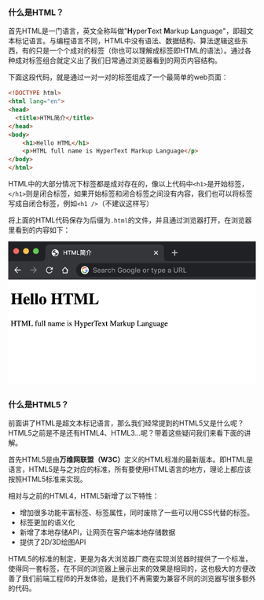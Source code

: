 ### 什么是HTML？
首先HTML是一门语言，英文全称叫做"<b>H</b>yper<b>T</b>ext <b>M</b>arkup <b>L</b>anguage"，即超文本标记语言。与编程语言不同，HTML中没有语法、数据结构、算法逻辑这些东西，有的只是一个个成对的标签（你也可以理解成标签即HTML的语法）。通过各种成对标签组合就定义出了我们日常通过浏览器看到的网页内容结构。

下面这段代码，就是通过一对一对的标签组成了一个最简单的web页面：
```html
<!DOCTYPE html>
<html lang="en">
<head>
  <title>HTML简介</title>
</head>
<body>
    <h1>Hello HTML</h1>
    <p>HTML full name is HyperText Markup Language</p>
</body>
</html>
```
HTML中的大部分情况下标签都是成对存在的，像以上代码中```<h1>```是开始标签，```</h1>```则是闭合标签，如果开始标签和闭合标签之间没有内容，我们也可以将标签写成自闭合标签，例如```<h1 />```（不建议这样写）

将上面的HTML代码保存为后缀为```.html```的文件，并且通过浏览器打开，在浏览器里看到的内容如下：

![最简单的web页面](https://raw.githubusercontent.com/ctrl-coder/images-hosting/main/img/202109172341162.png)

### 什么是HTML5？
前面讲了HTML是超文本标记语言，那么我们经常提到的HTML5又是什么呢？HTML5之前是不是还有HTML4、HTML3...呢？带着这些疑问我们来看下面的讲解。

首先HTML5是由<b>万维网联盟（W3C）</b>定义的HTML标准的最新版本。即HTML是语言，HTML5是与之对应的标准，所有要使用HTML语言的地方，理论上都应该按照HTML5标准来实现。

相对与之前的HTML4，HTML5新增了以下特性：
+ 增加很多功能丰富标签、标签属性，同时废除了一些可以用CSS代替的标签。
+ 标签更加的语义化
+ 新增了本地存储API，让网页在客户端本地存储数据
+ 提供了2D/3D绘图API

HTML5的标准的制定，更是为各大浏览器厂商在实现浏览器时提供了一个标准，使得同一套标签，在不同的浏览器上展示出来的效果是相同的，这也极大的方便改善了我们前端工程师的开发体验，是我们不再需要为兼容不同的浏览器写很多额外的代码。